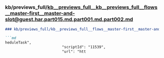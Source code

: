 ### kb/previews_full/kb__previews_full__kb__previews_full__flows__master-first__master-and-slot@guest.har.part015.md.part001.md.part002.md

```md
### kb/previews_full/kb__previews_full__flows__master-first__master-and-slot@guest.har.part015.md.part001.md (part 002)

```md
heduleTask",
                          "scriptId": "11539",
                          "url": "htt
```

```

```
